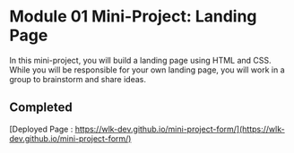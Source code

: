 # Module 01 Mini-Project: Landing Page

In this mini-project, you will build a landing page using HTML and CSS. While you will be responsible for your own landing page, you will work in a group to brainstorm and share ideas.

## Completed

[Deployed Page : https://wlk-dev.github.io/mini-project-form/](https://wlk-dev.github.io/mini-project-form/)
